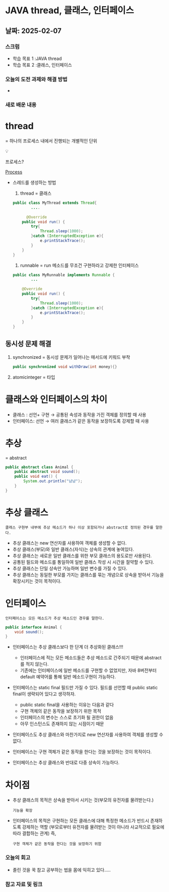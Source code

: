 # JAVA thread, 클래스, 인터페이스

## 날짜: 2025-02-07

### 스크럼
- 학습 목표 1 :JAVA thread
- 학습 목표 2 :클래스, 인터페이스

### 오늘의 도전 과제와 해결 방법
- 

### 새로 배운 내용
# thread

= 하나의 프로세스 내에서 진행되는 개별적인 단위

<aside>
💡

프로세스? 

[Process](https://www.notion.so/Process-192cf2b6ab938067b950efee74c510b0?pvs=21)

</aside>

- 스레드를 생성하는 방법
    1. thread = 클래스
    
    ```java
    public class MyThread extends Thread{
    		....
    		
    	  @Override
        public void run() {
            try{
                Thread.sleep(1000);
            }catch (InterruptedException e){
                e.printStackTrace();
            }
        }
    }
    ```
    
    1. runnable = run 메소드를 무조건 구현하라고 강제한 인터페이스
    
    ```java
    public class MyRunnable implements Runnable {
    		...
    		
        @Override
        public void run() {
            try{
                Thread.sleep(1000);
            }catch (InterruptedException e){
                e.printStackTrace();
            }
        }
    }
    ```
    

## 동시성 문제 해결

1. synchronized  =  동시성 문제가 일어나는 매서드에 키워드 부착
    
    ```java
    public synchronized void withDraw(int money){}
    ```
    
2. atomicinteger = 타입

# 클래스와 인터페이스의 차이

- 클래스 :  선언+ 구현   → 공통된 속성과 동작을 가진 객체를 정의할 때 사용
- 인터페이스: 선언  → 여러 클래스가 같은 동작을 보장하도록 강제할 때 사용

# 추상

= abstract

```java
public abstract class Animal {
	public abstract void sound();        
	public void eat() {        
		System.out.println("냠냠");   
	}
}

```

# 추상 클래스

 

```
클래스 구현부 내부에 추상 메소드가 하나 이상 포함되거나 abstract로 정의된 경우를 말한다.
```

- 추상 클래스는 new 연산자를 사용하여 객체를 생성할 수 없다.
- 추상 클래스(부모)와 일반 클래스(자식)는 상속의 관계에 놓여있다.
- 추상 클래스는 새로운 일반 클래스를 위한 부모 클래스의 용도로만 사용된다.
- 공통된 필드와 메소드를 통일하여 일반 클래스 작성 시 시간을 절약할 수 있다.
- 추상 클래스는 단일 상속만 가능하며 일반 변수를 가질 수 있다.
- 추상 클래스는 동일한 부모를 가지는 클래스를 묶는 개념으로 상속을 받아서 기능을 확장시키는 것이 목적이다.

# 인터페이스

```
인터페이스는 모든 메소드가 추상 메소드인 경우를 말한다.
```

```java
public interface Animal {
	void sound();        
}
```

- 인터페이스는 추상 클래스보다 한 단계 더 추상화된 클래스!!!
    - 인터페이스에 적는 모든 메소드들은 추상 메소드로 간주되기 때문에 abstract를 적지 않는다.
    - 기존에는 인터페이스에 일반 메소드를 구현할 수 없었지만, 자바 8버전부터 default 예약어를 통해 일반 메소드구현이 가능하다.

- 인터페이스는 static final 필드만 가질 수 있다. 필드를 선언할 때 public static final이 생략되어 있다고 생각하자.
    - public static final을 사용하는 이유는 다음과 같다
    - 구현 객체의 같은 동작을 보장하기 위한 목적
    - 인터페이스의 변수는 스스로 초기화 될 권한이 없음
    - 아무 인스턴스도 존재하지 않는 시점이기 때문

- 인터페이스도 추상 클래스와 마찬가지로 new 연산자를 사용하여 객체를 생성할 수 없다.
- 인터페이스는 구현 객체가 같은 동작을 한다는 것을 보장하는 것이 목적이다.
- 인터페이스는 추상 클래스와 반대로 다중 상속이 가능하다.

# 차이점

- 추상 클래스의 목적은 상속을 받아서 시키는 것(부모의 유전자를 물려받는다.)
    
    `기능을 확장`
    
- 인터페이스의 목적은 구현하는 모든 클래스에 대해 특정한 메소드가 반드시 존재하도록 강제하는 역할 (부모로부터 유전자를 물려받는 것이 아니라 사교적으로 필요에 따라 결합하는 관계) 즉,
    
    `구현 객체가 같은 동작을 한다는 것을 보장하기 위함`

### 오늘의 회고
- 졸린 것을 꾹 참고 공부하는 법을 몸에 익히고 있다.....

### 참고 자료 및 링크

